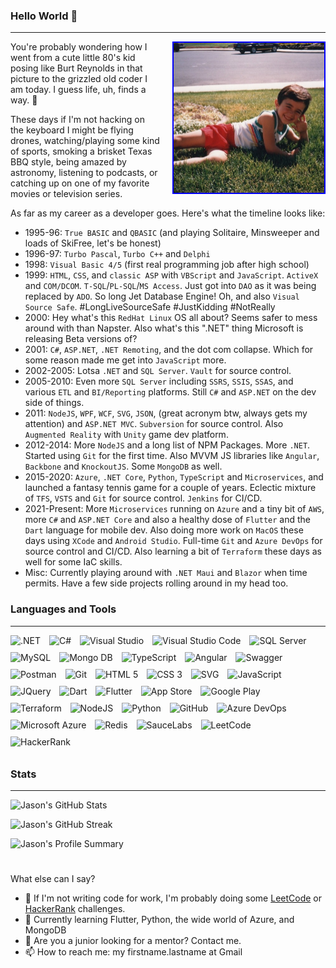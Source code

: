 ### Hello World 👋
---

<p><img alt="Jason Mauss back in the early 80's" align="right" src="Me1985.jpg" style="margin-left:20px;height:240px;width:241px;border:solid 2px blue;" />You're probably wondering how I went from a cute little 80's kid posing like Burt Reynolds in that picture to the grizzled old coder I am today. I guess life, uh, finds a way. 🦖
</p>

<p>
These days if I'm not hacking on the keyboard I might be flying drones, watching/playing some kind of sports, smoking a brisket Texas BBQ style, being amazed by astronomy, listening to podcasts, or catching up on one of my favorite movies or television series.

</p>

<p>
As far as my career as a developer goes. Here's what the timeline looks like:

- 1995-96: `True BASIC` and `QBASIC` (and playing Solitaire, Minsweeper and loads of SkiFree, let's be honest)
- 1996-97: `Turbo Pascal`, `Turbo C++` and `Delphi`
- 1998: `Visual Basic 4/5` (first real programming job after high school)
- 1999: `HTML`, `CSS`, and `classic ASP` with `VBScript` and `JavaScript`. `ActiveX` and `COM/DCOM`. `T-SQL`/`PL-SQL`/`MS Access`. Just got into `DAO` as it was being replaced by `ADO`. So long Jet Database Engine! Oh, and also `Visual Source Safe`. #LongLiveSourceSafe #JustKidding #NotReally
- 2000: Hey what's this `RedHat Linux` OS all about? Seems safer to mess around with than Napster. Also what's this ".NET" thing Microsoft is releasing Beta versions of?
- 2001: `C#`, `ASP.NET`, `.NET Remoting`, and the dot com collapse. Which for some reason made me get into `JavaScript` more.
- 2002-2005: Lotsa `.NET` and `SQL Server`. `Vault` for source control.
- 2005-2010: Even more `SQL Server` including `SSRS`, `SSIS`, `SSAS`, and various `ETL` and `BI/Reporting` platforms. Still `C#` and `ASP.NET` on the dev side of things.
- 2011: `NodeJS`, `WPF`, `WCF`, `SVG`, `JSON`, (great acronym btw, always gets my attention) and `ASP.NET MVC`. `Subversion` for source control. Also `Augmented Reality` with `Unity` game dev platform.
- 2012-2014: More `NodeJS` and a long list of NPM Packages. More `.NET`. Started using `Git` for the first time. Also MVVM JS libraries like `Angular`, `Backbone` and `KnockoutJS`. Some `MongoDB` as well.
- 2015-2020: `Azure`, `.NET Core`, `Python`, `TypeScript` and `Microservices`, and launched a fantasy tennis game for a couple of years. Eclectic mixture of `TFS`, `VSTS` and `Git` for source control. `Jenkins` for CI/CD.
- 2021-Present: More `Microservices` running on `Azure` and a tiny bit of `AWS`, more `C#` and `ASP.NET Core` and also a healthy dose of `Flutter` and the `Dart` language for mobile dev. Also doing more work on `MacOS` these days using `XCode` and `Android Studio`. Full-time `Git` and `Azure DevOps` for source control and CI/CD. Also learning a bit of `Terraform` these days as well for some IaC skills.
- Misc: Currently playing around with `.NET Maui` and `Blazor` when time permits. Have a few side projects rolling around in my head too.
</p>


### Languages and Tools
---
<p>

<img alt=".NET" title=".NET" height="32" width="32" style="padding:0px 10px 10px 0px;" src="https://cdn.simpleicons.org/dotnet/512BD4" />
<img alt="C#" title="C#" height="32" width="32" style="padding:0px 10px 10px 0px;" src="https://cdn.simpleicons.org/csharp/239120" />
<img alt="Visual Studio" title="Visual Studio" height="32" width="32" style="padding:0px 10px 10px 0px;" src="https://cdn.simpleicons.org/visualstudio/5C2D91" />
<img alt="Visual Studio Code" title="Visual Studio Code" height="32" width="32" style="padding:0px 10px 10px 0px;" src="https://cdn.simpleicons.org/visualstudiocode/007ACC" />
<img alt="SQL Server" title="SQL Server" height="32" width="32" style="padding:0px 10px 10px 0px;" src="https://cdn.simpleicons.org/microsoftsqlserver/CC2927" />
<img alt="MySQL" title="MySQL" height="32" width="32" style="padding:0px 10px 10px 0px;" src="https://cdn.simpleicons.org/mysql/4479A1" />
<img alt="Mongo DB" title="Mongo DB" height="32" width="32" style="padding:0px 10px 10px 0px;" src="https://cdn.simpleicons.org/mongodb/47A248" />
<img alt="TypeScript" title="TypeScript" height="32" width="32" style="padding:0px 10px 10px 0px;" src="https://cdn.simpleicons.org/typescript/3178C6" />
<img alt="Angular" title="Angular" height="32" width="32" style="padding:0px 10px 10px 0px;" src="https://cdn.simpleicons.org/angular/DD0031" />
<img alt="Swagger" title="Swagger" height="32" width="32" style="padding:0px 10px 10px 0px;" src="https://cdn.simpleicons.org/swagger/85EA2D" />
<img alt="Postman" title="Postman" height="32" width="32" style="padding:0px 10px 10px 0px;" src="https://cdn.simpleicons.org/postman/FF6C37" />
<img alt="Git" title="Git" height="32" width="32" style="padding:0px 10px 10px 0px;" src="https://cdn.simpleicons.org/git/F05032" />
<img alt="HTML 5" title="HTML 5" height="32" width="32" style="padding:0px 10px 10px 0px;" src="https://cdn.simpleicons.org/html5/E34F26" />
<img alt="CSS 3" title="CSS 3" height="32" width="32" style="padding:0px 10px 10px 0px;" src="https://cdn.simpleicons.org/css3/1572B6" />
<img alt="SVG" title="SVG" height="32" width="32" style="padding:0px 10px 10px 0px;" src="https://cdn.simpleicons.org/svg/FFB13B" />
<img alt="JavaScript" title="JavaScript" height="32" width="32" style="padding:0px 10px 10px 0px;" src="https://cdn.simpleicons.org/javascript/F7DF1E" />
<img alt="JQuery" title="JQuery" height="32" width="32" style="padding:0px 10px 10px 0px;" src="https://cdn.simpleicons.org/jquery/0769AD" />
<img alt="Dart" title="Dart" height="32" width="32" style="padding:0px 10px 10px 0px;" src="https://cdn.simpleicons.org/dart/0175C2" />
<img alt="Flutter" title="Flutter" height="32" width="32" style="padding:0px 10px 10px 0px;" src="https://cdn.simpleicons.org/flutter/02569B" />
<img alt="App Store" title="Apple App Store" height="32" width="32" style="padding:0px 10px 10px 0px;" src="https://cdn.simpleicons.org/appstore/0D96F6" />
<img alt="Google Play" title="Google Play Store" height="32" width="32" style="padding:0px 10px 10px 0px;" src="https://cdn.simpleicons.org/googleplay/414141" />
<img alt="Terraform" title="Terraform" height="32" width="32" style="padding:0px 10px 10px 0px;" src="https://cdn.simpleicons.org/terraform/7B42BC" />
<img alt="NodeJS" title="Node JS" height="32" width="32" style="padding:0px 10px 10px 0px;" src="https://cdn.simpleicons.org/nodedotjs/339933" />
<img alt="Python" title="Python" height="32" width="32" style="padding:0px 10px 10px 0px;" src="https://cdn.simpleicons.org/python/3776AB" />
<img alt="GitHub" title="GitHub" height="32" width="32" style="padding:0px 10px 10px 0px;" src="https://cdn.simpleicons.org/github/181717" />
<img alt="Azure DevOps" title="Azure DevOps" height="32" width="32" style="padding:0px 10px 10px 0px;" src="https://cdn.simpleicons.org/azuredevops/0078D7" />
<img alt="Microsoft Azure" title="Microsoft Azure" height="32" width="32" style="padding:0px 10px 10px 0px;" src="https://cdn.simpleicons.org/microsoftazure/0078D4" />
<img alt="Redis" title="Redis" height="32" width="32" style="padding:0px 10px 10px 0px;" src="https://cdn.simpleicons.org/redis/DC382D" />
<img alt="SauceLabs" title="Sauce Labs" height="32" width="32" style="padding:0px 10px 10px 0px;" src="https://cdn.simpleicons.org/saucelabs/E2231A" />
<img alt="LeetCode" title="LeetCode" height="32" width="32" style="padding:0px 10px 10px 0px;" src="https://cdn.simpleicons.org/leetcode/FFA116" />
<img alt="HackerRank" title="HackerRank" height="32" width="32" style="padding:0px 10px 10px 0px;" src="https://cdn.simpleicons.org/hackerrank/00EA64" />
</p>


### Stats  
---

![Jason's GitHub Stats](https://github-readme-stats.vercel.app/api?username=jasonmauss&show_icons=true&theme=github_dark)

![Jason's GitHub Streak](https://streak-stats.demolab.com?user=jasonmauss&theme=github_dark&border_radius=4.5)

![Jason's Profile Summary](https://github-profile-summary-cards.vercel.app/api/cards/profile-details?username=jasonmauss&theme=github_dark)

#   

<p>
What else can I say?

- 🔭 If I'm not writing code for work, I'm probably doing some [LeetCode](https://leetcode.com/jamauss/) or [HackerRank](https://www.hackerrank.com/jason_mauss) challenges.
- 🌱 Currently learning Flutter, Python, the wide world of Azure, and MongoDB
- 💬 Are you a junior looking for a mentor? Contact me.
- 📫 How to reach me: my firstname.lastname at Gmail
</p>
